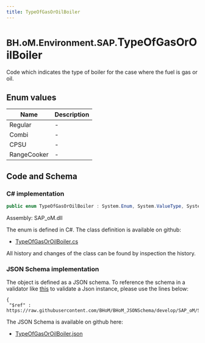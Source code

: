 ```yaml
---
title: TypeOfGasOrOilBoiler
---
```


# <small>BH.oM.Environment.SAP.</small>**TypeOfGasOrOilBoiler**

Code which indicates the type of boiler for the case where the fuel is gas or oil.

## Enum values

| Name            | Description                                                    |
|-----------------|----------------------------------------------------------------|
| Regular |  -  |
| Combi |  -  |
| CPSU |  -  |
| RangeCooker |  -  |


## Code and Schema

### C# implementation

``` C# title="C#"
public enum TypeOfGasOrOilBoiler : System.Enum, System.ValueType, System.IComparable, System.ISpanFormattable, System.IFormattable, System.IConvertible
```

Assembly: SAP_oM.dll

The enum is defined in C#. The class definition is available on github:

- [TypeOfGasOrOilBoiler.cs](https://github.com/BHoM/SAP_Toolkit/blob/develop/SAP_oM/Enums\TypeOfGasOrOilBoiler.cs)

All history and changes of the class can be found by inspection the history.
### JSON Schema implementation

The object is defined as a JSON schema. To reference the schema in a validator like [this](https://www.jsonschemavalidator.net/) to validate a Json instance, please use the lines below:

``` { .json .copy .select } title="JSON Schema"
{
 "$ref" : https://raw.githubusercontent.com/BHoM/BHoM_JSONSchema/develop/SAP_oM/SAP/TypeOfGasOrOilBoiler.json}
```

The JSON Schema is available on github here:

- [TypeOfGasOrOilBoiler.json](https://github.com/BHoM/BHoM_JSONSchema/blob/develop/SAP_oM/SAP/TypeOfGasOrOilBoiler.json)
